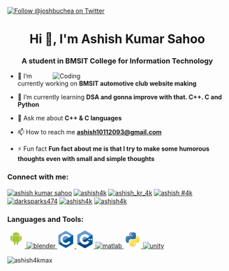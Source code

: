 [![Follow @joshbuchea on Twitter](https://upload.wikimedia.org/wikipedia/commons/e/e7/Instagram_logo_2016.svg)](https://www.instagram.com/ashish_kr_4k/)
<h1 align="center">Hi 👋, I'm Ashish Kumar Sahoo</h1>
<h3 align="center">A student in BMSIT College for Information Technology</h3>
<img align="right" alt="Coding" width="400" src="https://media.tenor.com/2uyENRmiUt0AAAAC/coding.gif">

- 🔭 I’m currently working on **BMSIT automotive club website making**

- 🌱 I’m currently learning **DSA and gonna improve with that. C++. C and Python**

- 💬 Ask me about **C++ & C languages**

- 📫 How to reach me **ashish10112093@gmail.com**

- ⚡ Fun fact **Fun fact about me is that I try to make some humorous thoughts even with small and simple thoughts**

<h3 align="left">Connect with me:</h3>
<p align="left">
<a href="https://www.linkedin.com/in/ashish-kumar-sahoo-260643229/" target="blank"><img align="center" src="https://raw.githubusercontent.com/rahuldkjain/github-profile-readme-generator/master/src/images/icons/Social/linked-in-alt.svg" alt="ashish kumar sahoo" height="30" width="40" /></a>
<a href="https://fb.com/ashish4k" target="blank"><img align="center" src="https://raw.githubusercontent.com/rahuldkjain/github-profile-readme-generator/master/src/images/icons/Social/facebook.svg" alt="ashish4k" height="30" width="40" /></a>
<a href="https://instagram.com/ashish_kr_4k" target="blank"><img align="center" src="https://raw.githubusercontent.com/rahuldkjain/github-profile-readme-generator/master/src/images/icons/Social/instagram.svg" alt="ashish_kr_4k" height="30" width="40" /></a>
<a href="https://www.youtube.com/channel/UC3Afh_9HnrccLCsfO9HSJfQ" target="blank"><img align="center" src="https://raw.githubusercontent.com/rahuldkjain/github-profile-readme-generator/master/src/images/icons/Social/youtube.svg" alt="ashish #4k" height="30" width="40" /></a>
<a href="https://www.hackerrank.com/darksparks474" target="blank"><img align="center" src="https://raw.githubusercontent.com/rahuldkjain/github-profile-readme-generator/master/src/images/icons/Social/hackerrank.svg" alt="darksparks474" height="30" width="40" /></a>
<a href="https://www.leetcode.com/ashish4k" target="blank"><img align="center" src="https://raw.githubusercontent.com/rahuldkjain/github-profile-readme-generator/master/src/images/icons/Social/leet-code.svg" alt="ashish4k" height="30" width="40" /></a>
<a href="https://auth.geeksforgeeks.org/user/ashish4k" target="blank"><img align="center" src="https://raw.githubusercontent.com/rahuldkjain/github-profile-readme-generator/master/src/images/icons/Social/geeks-for-geeks.svg" alt="ashish4k" height="30" width="40" /></a>
</p>

<h3 align="left">Languages and Tools:</h3>
<p align="left"> <a href="https://developer.android.com" target="_blank" rel="noreferrer"> <img src="https://raw.githubusercontent.com/devicons/devicon/master/icons/android/android-original-wordmark.svg" alt="android" width="40" height="40"/> </a> <a href="https://www.blender.org/" target="_blank" rel="noreferrer"> <img src="https://download.blender.org/branding/community/blender_community_badge_white.svg" alt="blender" width="40" height="40"/> </a> <a href="https://www.cprogramming.com/" target="_blank" rel="noreferrer"> <img src="https://raw.githubusercontent.com/devicons/devicon/master/icons/c/c-original.svg" alt="c" width="40" height="40"/> </a> <a href="https://www.w3schools.com/cpp/" target="_blank" rel="noreferrer"> <img src="https://raw.githubusercontent.com/devicons/devicon/master/icons/cplusplus/cplusplus-original.svg" alt="cplusplus" width="40" height="40"/> </a> <a href="https://www.mathworks.com/" target="_blank" rel="noreferrer"> <img src="https://upload.wikimedia.org/wikipedia/commons/2/21/Matlab_Logo.png" alt="matlab" width="40" height="40"/> </a> <a href="https://www.python.org" target="_blank" rel="noreferrer"> <img src="https://raw.githubusercontent.com/devicons/devicon/master/icons/python/python-original.svg" alt="python" width="40" height="40"/> </a> <a href="https://unity.com/" target="_blank" rel="noreferrer"> <img src="https://www.vectorlogo.zone/logos/unity3d/unity3d-icon.svg" alt="unity" width="40" height="40"/> </a> </p>

<p><img align="center" src="https://github-readme-stats.vercel.app/api/top-langs?username=ashish4kmax&show_icons=true&locale=en&layout=compact" alt="ashish4kmax" /></p>

